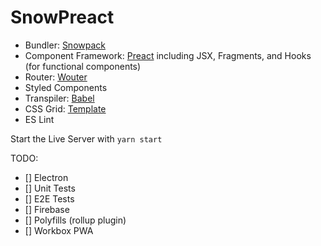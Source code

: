 # SnowPreact

- Bundler: [Snowpack](https://www.snowpack.dev/)
- Component Framework: [Preact](https://preactjs.com/) including JSX, Fragments, and Hooks (for functional components)
- Router: [Wouter](https://github.com/molefrog/wouter)
- Styled Components
- Transpiler: [Babel](https://babeljs.io/)
- CSS Grid: [Template](https://codepen.io/mirisuzanne/pen/JjPeQYP?editors=0100)
- ES Lint

Start the Live Server with `yarn start`

TODO:

- [] Electron
- [] Unit Tests
- [] E2E Tests
- [] Firebase
- [] Polyfills (rollup plugin)
- [] Workbox PWA
